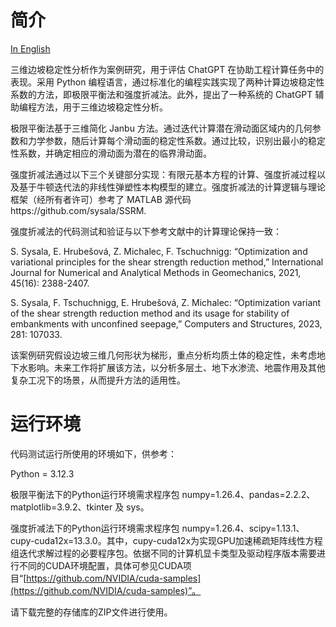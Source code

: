 # 简介

[In English](README.md)

三维边坡稳定性分析作为案例研究，用于评估 ChatGPT 在协助工程计算任务中的表现。采用 Python 编程语言，通过标准化的编程实践实现了两种计算边坡稳定性系数的方法，即极限平衡法和强度折减法。此外，提出了一种系统的 ChatGPT 辅助编程方法，用于三维边坡稳定性分析。

极限平衡法基于三维简化 Janbu 方法。通过迭代计算潜在滑动面区域内的几何参数和力学参数，随后计算每个滑动面的稳定性系数。通过比较，识别出最小的稳定性系数，并确定相应的滑动面为潜在的临界滑动面。

强度折减法通过以下三个关键部分实现：有限元基本方程的计算、强度折减过程以及基于牛顿迭代法的非线性弹塑性本构模型的建立。强度折减法的计算逻辑与理论框架（经所有者许可）参考了 MATLAB 源代码https://github.com/sysala/SSRM.

强度折减法的代码测试和验证与以下参考文献中的计算理论保持一致：

S. Sysala, E. Hrubešová, Z. Michalec, F. Tschuchnigg: “Optimization and variational principles for the shear strength reduction method,” International Journal for Numerical and Analytical Methods in Geomechanics, 2021, 45(16): 2388-2407. 

S. Sysala, F. Tschuchnigg, E. Hrubešová, Z. Michalec: “Optimization variant of the shear strength reduction method and its usage for stability of embankments with unconfined seepage,” Computers and Structures, 2023, 281: 107033.

该案例研究假设边坡三维几何形状为梯形，重点分析均质土体的稳定性，未考虑地下水影响。未来工作将扩展该方法，以分析多层土、地下水渗流、地震作用及其他复杂工况下的场景，从而提升方法的适用性。

# 运行环境

代码测试运行所使用的环境如下，供参考：

Python = 3.12.3

极限平衡法下的Python运行环境需求程序包 numpy=1.26.4、pandas=2.2.2、matplotlib=3.9.2、tkinter 及 sys。

强度折减法下的Python运行环境需求程序包 numpy=1.26.4、scipy=1.13.1、cupy-cuda12x=13.3.0。其中，cupy-cuda12x为实现GPU加速稀疏矩阵线性方程组迭代求解过程的必要程序包。依据不同的计算机显卡类型及驱动程序版本需要进行不同的CUDA环境配置，具体可参见CUDA项目“[https://github.com/NVIDIA/cuda-samples](https://github.com/NVIDIA/cuda-samples)”。

请下载完整的存储库的ZIP文件进行使用。
